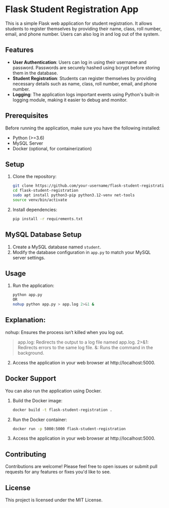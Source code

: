 # Flask Student Registration App

This is a simple Flask web application for student registration. It allows students to register themselves by providing their name, class, roll number, email, and phone number. Users can also log in and log out of the system.

## Features

- **User Authentication**: Users can log in using their username and password. Passwords are securely hashed using bcrypt before storing them in the database.
- **Student Registration**: Students can register themselves by providing necessary details such as name, class, roll number, email, and phone number.
- **Logging**: The application logs important events using Python's built-in logging module, making it easier to debug and monitor.

## Prerequisites

Before running the application, make sure you have the following installed:

- Python (>=3.6)
- MySQL Server
- Docker (optional, for containerization)

## Setup

1. Clone the repository:

   ```bash
   git clone https://github.com/your-username/flask-student-registration.git
   cd flask-student-registration
   sudo apt install python3-pip python3.12-venv net-tools
   source venv/bin/activate
    ```

2. Install dependencies:
    ```bash
    pip install -r requirements.txt
    ```

## MySQL Database Setup
1. Create a MySQL database named `student`.
2. Modify the database configuration in `app.py` to match your MySQL server settings.

## Usage
1. Run the application:
    ```bash
    python app.py
    OR
    nohup python app.py > app.log 2>&1 &
    ```
## Explanation:

nohup: Ensures the process isn’t killed when you log out.
> app.log: Redirects the output to a log file named app.log.
2>&1: Redirects errors to the same log file.
&: Runs the command in the background.


2. Access the application in your web browser at http://localhost:5000.

## Docker Support
You can also run the application using Docker.

1. Build the Docker image:
    ```bash
    docker build -t flask-student-registration .
    ```

2. Run the Docker container:
    ```bash
    docker run -p 5000:5000 flask-student-registration
    ```

3. Access the application in your web browser at http://localhost:5000.

## Contributing
Contributions are welcome! Please feel free to open issues or submit pull requests for any features or fixes you'd like to see.

## License
This project is licensed under the MIT License.

